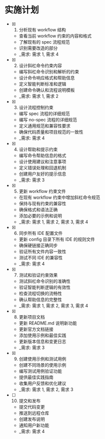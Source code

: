 # 实施计划

- [x] 1. 分析现有 workflow 结构
  - 查看当前 workflow 约束的内容和格式
  - 了解现有的 spec 流程规范
  - 识别需要改造的部分
  - _需求: 需求 1, 需求 4

- [x] 2. 设计斜杠命令约束内容
  - 编写斜杠命令识别和解析的约束
  - 设计命令响应格式和帮助信息
  - 定义智能判断标准和逻辑
  - 创建命令确认和流程说明模板
  - _需求: 需求 1, 需求 2

- [x] 3. 设计流程控制约束
  - 编写 spec 流程的详细规范
  - 编写 no-spec 流程的详细规范
  - 定义通用规范和兼容性要求
  - 确保代码质量和项目规范的一致性
  - _需求: 需求 4

- [x] 4. 设计帮助和提示约束
  - 编写命令帮助信息的格式
  - 设计使用建议和注意事项
  - 定义错误处理和回退机制
  - 创建用户友好的提示信息
  - _需求: 需求 3

- [x] 5. 更新 workflow 约束文件
  - 在现有 workflow 约束中增加斜杠命令规范
  - 保持与现有约束的兼容性
  - 确保格式和语法正确
  - 添加必要的示例和说明
  - _需求: 需求 1, 需求 2, 需求 3, 需求 4

- [x] 6. 同步所有 IDE 配置文件
  - 更新 config 目录下所有 IDE 的规则文件
  - 确保硬链接正确同步
  - 验证所有文件内容一致性
  - 测试不同 IDE 的兼容性
  - _需求: 需求 4

- [x] 7. 测试和验证约束效果
  - 测试斜杠命令识别的准确性
  - 验证智能判断逻辑的有效性
  - 检查流程切换的流畅性
  - 确认帮助信息的完整性
  - _需求: 需求 1, 需求 2, 需求 3, 需求 4

- [x] 8. 更新项目文档
  - 更新 README.md 说明新功能
  - 更新官方文档链接
  - 添加使用示例和最佳实践
  - 更新版本信息和变更日志
  - _需求: 需求 3

- [x] 9. 创建使用示例和测试用例
  - 创建不同场景的使用示例
  - 编写测试用例验证功能
  - 提供最佳实践指南
  - 收集用户反馈和优化建议
  - _需求: 需求 1, 需求 2, 需求 3

- [ ] 10. 提交和发布
  - 提交代码变更
  - 推送到远程仓库
  - 创建发布说明
  - 通知用户新功能
  - _需求: 需求 4 
